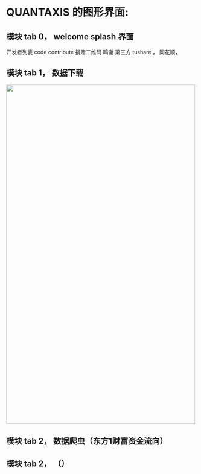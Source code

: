 # QUANTAXIS 的图形界面:


## 模块 tab 0， welcome splash 界面
开发者列表 code contribute
捐赠二维码
鸣谢 第三方 tushare ， 同花顺，

## 模块 tab 1， 数据下载

<img src="./screenshot/gui_data_download.png" width=500 height=900/>

## 模块 tab 2， 数据爬虫（东方1财富资金流向）


## 模块 tab 2， （）
